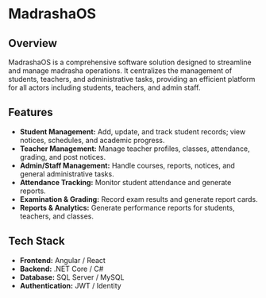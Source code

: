 # MadrashaOS

## Overview
MadrashaOS is a comprehensive software solution designed to streamline and manage madrasha operations. It centralizes the management of students, teachers, and administrative tasks, providing an efficient platform for all actors including students, teachers, and admin staff.

## Features
- **Student Management:** Add, update, and track student records; view notices, schedules, and academic progress.
- **Teacher Management:** Manage teacher profiles, classes, attendance, grading, and post notices.
- **Admin/Staff Management:** Handle courses, reports, notices, and general administrative tasks.
- **Attendance Tracking:** Monitor student attendance and generate reports.
- **Examination & Grading:** Record exam results and generate report cards.
- **Reports & Analytics:** Generate performance reports for students, teachers, and classes.

## Tech Stack
- **Frontend:** Angular / React  
- **Backend:** .NET Core / C#  
- **Database:** SQL Server / MySQL  
- **Authentication:** JWT / Identity